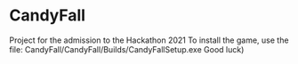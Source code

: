# CandyFall
Project for the admission to the Hackathon 2021 
To install the game, use the file:  CandyFall/CandyFall/Builds/CandyFallSetup.exe 
Good luck)
